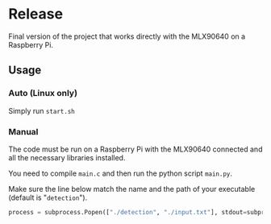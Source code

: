 # Release

Final version of the project that works directly with the MLX90640 on a Raspberry Pi.

## Usage

### Auto (Linux only)
Simply run `start.sh`

### Manual

The code must be run on a Raspberry Pi with the MLX90640 connected and all the necessary libraries installed.

You need to compile `main.c` and then run the python script `main.py`.

Make sure the line below match the name and the path of your executable (default is "`detection`").

```python
process = subprocess.Popen(["./detection", "./input.txt"], stdout=subprocess.PIPE)
```
